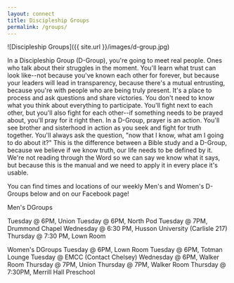 ```yaml
---
layout: connect
title: Discipleship Groups
permalink: /groups/
---
```


![Discipleship Groups]({{ site.url }}/images/d-group.jpg)

In a Discipleship Group (D-Group), you're going to meet real people. Ones who talk about their struggles in the moment. You'll learn what trust can look like--not because you've known each other for forever, but because your leaders will lead in transparency, because there's a mutual entrusting, because you're with people who are being truly present. It's a place to process and ask questions and share victories. You don't need to know what you think about everything to participate. You'll fight next to each other, but you'll also fight for each other--if something needs to be prayed about, you'll pray for it right then. In a D-Group, prayer is an action. You'll see brother and sisterhood in action as you seek and fight for truth together. You'll always ask the question, "now that I know, what am I going to do about it?" This is the difference between a Bible study and a D-Group, because we believe if we know truth, our life needs to be defined by it. We're not reading through the Word so we can say we know what it says, but because this is the manual and we need to apply it in every place it's usable.

You can find times and locations of our weekly Men's and Women's D-Groups below and on our Facebook page!

Men's DGroups

Tuesday @ 6PM, Union 
Tuesday @ 6PM, North Pod 
Tuesday @ 7PM, Drummond Chapel 
Wednesday @ 6:30 PM, Husson University (Carlisle 217) 
Thursday @ 7:30 PM, Lown Room 

Women's DGroups 
Tuesday @ 6PM, Lown Room 
Tuesday @ 6PM, Totman Lounge 
Tuesday @ EMCC (Contact Chelsey) 
Wednesday @ 6PM, Walker Room 
Thursday @ 7PM, Union 
Thursday @ 7PM, Walker Room 
Thursday @ 7:30PM, Merrill Hall Preschool 
